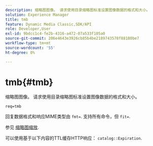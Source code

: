 ```yaml
---
description: 缩略图图像。 请求使用目录缩略图标准设置图像数据的格式和大小。
solution: Experience Manager
title: tmb
feature: Dynamic Media Classic,SDK/API
role: Developer,User
exl-id: 9bdcc1c4-fe2b-4316-a472-07a533f105a0
source-git-commit: 206e4643e3926cb85b4be2189743578f88180be7
workflow-type: tm+mt
source-wordcount: '55'
ht-degree: 0%

---
```


# tmb{#tmb}

缩略图图像。 请求使用目录缩略图标准设置图像数据的格式和大小。

`req=tmb`

回复数据格式和响应MIME类型由 `fmt=`. 支持所有命令，但 `fit=`.

参见 [缩略图缩放](../../../../../../is-api/http-ref/image-serving-api-ref/c-http-protocol-reference/c-notes-on-server-behavior/r-thumbnail-scaling.md#reference-0f71817f721d4913b34816758d69b07f).

可以使用基于以下内容的TTL缓存HTTP响应： `catalog::Expiration`.
